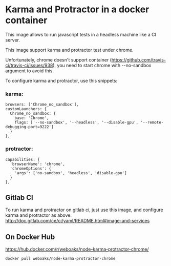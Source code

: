 # Karma and Protractor in a docker container

This image allows to run javascript tests in a headless machine like a CI server.

This image support karma and protractor test under chrome.

Unfortunately, chrome doesn't support container (https://github.com/travis-ci/travis-ci/issues/938), you need to start chrome with --no-sandbox argument to avoid this.

To configure karma and protractor, use this snippets:
### karma:

    browsers: ['Chrome_no_sandbox'],
    customLaunchers: {
      Chrome_no_sandbox: {
        base: 'Chrome',
        flags: ['--no-sandbox', '--headless', '--disable-gpu', '--remote-debugging-port=9222']
      }
    },

### protractor:

    capabilities: {
      'browserName': 'chrome',
      'chromeOptions': {
        'args': ['no-sandbox', 'headless', 'disable-gpu']
      }
    },

## Gitlab CI

To run karma and protractor on gitlab ci, just use this image, and configure karma and protractor as above.
http://doc.gitlab.com/ce/ci/yaml/README.html#image-and-services

## On Docker Hub
https://hub.docker.com/r/weboaks/node-karma-protractor-chrome/

    docker pull weboaks/node-karma-protractor-chrome

